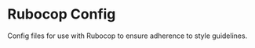 Rubocop Config
==============

Config files for use with Rubocop to ensure adherence to style guidelines.
